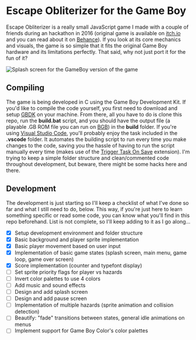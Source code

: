 # Escape Obliterizer for the Game Boy
Escape Obliterizer is a really small JavaScript game I made with a couple of friends during an hackathon in 2016 (original game is available on [itch.io](https://9studios.itch.io/escape-obliterizer) and you can read about it on [Behance](https://www.behance.net/gallery/45779923/Escape-Obliterizer-HTML5-Game-(2016))). If you look at its core mechanics and visuals, the game is so simple that it fits the original Game Boy hardware and its limitations perfectly. That said, why not just port it for the fun of it? 

![Splash screen for the GameBoy version of the game](https://i.imgur.com/d3zFhcX.gif)

## Compiling
The game is being developed in C using the Game Boy Development Kit. If you'd like to compile the code yourself, you first need to download and setup [GBDK](http://gbdk.sourceforge.net/) on your machine. From there, all you have to do is clone this repo, run the **build.bat** script, and you should have the output file (a playable .GB ROM file you can run on [BGB](http://bgb.bircd.org/)) in the **build** folder. If you're using [Visual Studio Code](https://code.visualstudio.com/), you'll probably enjoy the task included in the **.vscode** folder. It automates the building script to run every time you make changes to the code, saving you the hassle of having to run the script manually every time (makes use of the [Trigger Task On Save](https://marketplace.visualstudio.com/items?itemName=Gruntfuggly.triggertaskonsave) extension). I'm trying to keep a simple folder structure and clean/commented code throughout development, but beware, there might be some hacks here and there.

## Development
The development is just starting so I'll keep a checklist of what I've done so far and what I still need to do, below. This way, if you're just here to learn something specific or read some code, you can know what you'll find in this repo beforehand. List is not complete, so I'll keep adding to it as I go along...
- [x] Setup development environment and folder structure 
- [x] Basic background and player sprite implementation
- [x] Basic player movement based on user input 
- [x] Implementation of basic game states (splash screen, main menu, game loop, game over screen)
- [x] Score implementation (counter and typefont display)
- [ ] Set sprite priority flags for player vs hazards
- [ ] Invert color palettes to use 4 colors
- [ ] Add music and sound effects
- [ ] Design and add splash screen
- [ ] Design and add pause screen
- [ ] Implementation of multiple hazards (sprite animation and collision detection)
- [ ] Beautify: "fade" transitions between states, general idle animations on menus
- [ ] Implement support for Game Boy Color's color palettes
